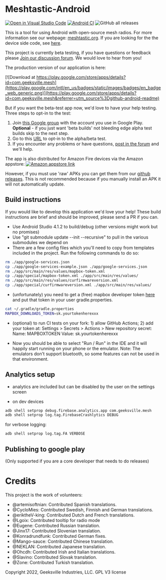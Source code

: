 # Meshtastic-Android

[![Open in Visual Studio Code](https://open.vscode.dev/badges/open-in-vscode.svg)](https://open.vscode.dev/meshtastic/Meshtastic-Android)
[![Android CI](https://github.com/meshtastic/Meshtastic-Android/actions/workflows/android.yml/badge.svg)](https://github.com/meshtastic/Meshtastic-Android/actions/workflows/android.yml)
![GitHub all releases](https://img.shields.io/github/downloads/meshtastic/meshtastic-android/total)

This is a tool for using Android with open-source mesh radios. For more information see our webpage: [meshtastic.org](https://www.meshtastic.org). If you are looking for the the device side code, see [here](https://github.com/meshtastic/Meshtastic-esp32).

This project is currently beta testing, if you have questions or feedback please [Join our discussion forum](https://meshtastic.discourse.group/). We would love to hear from you!

The production version of our application is here:

[![Download at https://play.google.com/store/apps/details?id=com.geeksville.mesh](https://play.google.com/intl/en_us/badges/static/images/badges/en_badge_web_generic.png)](https://play.google.com/store/apps/details?id=com.geeksville.mesh&referrer=utm_source%3Dgithub-android-readme)

But if you want the beta-test app now, we'd love to have your help testing.  Three steps to opt-in to the test:

1. Join [this Google group](https://groups.google.com/forum/#!forum/meshtastic-alpha-testers) with the account you use in Google Play.  **Optional** - if you just want 'beta builds'
not bleeding edge alpha test builds skip to the next step.
2. Go to this [URL](https://play.google.com/apps/testing/com.geeksville.mesh) to opt-in to the alpha/beta test.
3. If you encounter any problems or have questions, [post in the forum](https://meshtastic.discourse.group/) and we'll help.

The app is also distributed for Amazon Fire devices via the Amazon appstore: [![Amazon appstore link](https://raw.githubusercontent.com/meshtastic/Meshtastic-device/master/images/amazon-fire-button.png)](https://www.amazon.com/Geeksville-Industries-Meshtastic/dp/B08CY9394Q)

However, if you must use 'raw' APKs you can get them from our [github releases](https://github.com/meshtastic/Meshtastic-Android/releases). This is not recommended because if you manually install an APK it will not automatically update.

## Build instructions

If you would like to develop this application we'd love your help! These build instructions are brief
and should be improved, please send a PR if you can.

- Use Android Studio 4.1.2 to build/debug (other versions might work but no promises)
- Use "git submodule update --init --recursive" to pull in the various submodules we depend on
- There are a few config files which you'll need to copy from templates included in the project.
  Run the following commands to do so:

```bash
rm ./app/google-services.json
cp ./app/google-services-example.json ./app/google-services.json
rm ./app/src/main/res/values/mapbox-token.xml
cp ./app/special/mapbox-token.xml ./app/src/main/res/values/
rm ./app/src/main/res/values/curfirmwareversion.xml
cp ./app/special/curfirmwareversion.xml ./app/src/main/res/values/
```

- (unfortunately) you need to get a (free) mapbox developer token [here](https://docs.mapbox.com/android/maps/guides/install/) and put that token in your user gradle.properties.

```bash
cat ~/.gradle/gradle.properties
MAPBOX_DOWNLOADS_TOKEN=sk.yourtokenherexxx
```
- (optional) to run CI tests on your fork: 1) allow GitHub Actions; 2) add your token at: Settings > Secrets > Actions > New repository secret: Name: MAPBOXTOKEN Value: sk.yourtokenherexxx

- Now you should be able to select "Run / Run" in the IDE and it will happily start running on your phone
  or the emulator. Note: The emulators don't support bluetooth, so some features can not be used in
  that environment.

## Analytics setup

- analytics are included but can be disabled by the user on the settings screen

- on dev devices

```bash
adb shell setprop debug.firebase.analytics.app com.geeksville.mesh
adb shell setprop log.tag.FirebaseCrashlytics DEBUG
```

for verbose logging:

```bash
adb shell setprop log.tag.FA VERBOSE
```

## Publishing to google play

(Only supported if you are a core developer that needs to do releases)

# Credits

This project is the work of volunteers:

- @artemisoftnian: Contributed Spanish translations.
- @CycloMies: Contributed Swedish, Finnish and German translations.
- @eriktheV-king: Contributed Dutch and French translations.
- @Lgoix: Contributed tooltip for radio mode
- @Eugene: Contributed Russian translation.
- @Jinx17: Contributed Slovenian translation.
- @Konradrundfunk: Contributed German fixes.
- @Mango-sauce: Contributed Chinese translation.
- @NEKLAN: Contributed Japanese translation.
- @Ohcdh: Contributed Irish and Italian translations.
- @Slavino: Contributed Slovak translation.
- @Zone: Contributed Turkish translation.

Copyright 2022, Geeksville Industries, LLC. GPL V3 license
